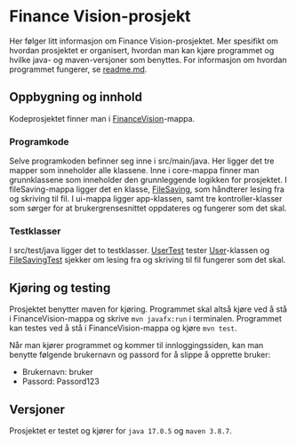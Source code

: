 # Finance Vision-prosjekt
Her følger litt informasjon om Finance Vision-prosjektet. Mer spesifikt om hvordan prosjektet er organisert, hvordan man kan kjøre programmet og hvilke java- og maven-versjoner som benyttes. For informasjon om hvordan programmet fungerer, se [readme.md](FinanceVision/readme.md).

## Oppbygning og innhold
Kodeprosjektet finner man i [FinanceVision](FinanceVision)-mappa.

### Programkode
Selve programkoden befinner seg inne i src/main/java. Her ligger det tre mapper som inneholder alle klassene. Inne i core-mappa finner man grunnklassene som inneholder den grunnleggende logikken for prosjektet. I fileSaving-mappa ligger det en klasse, [FileSaving](FinanceVision/src/main/java/fileSaving/FileSaving.java), som håndterer lesing fra og skriving til fil. I ui-mappa ligger app-klassen, samt tre kontroller-klasser som sørger for at brukergrensesnittet oppdateres og fungerer som det skal.

### Testklasser
I src/test/java ligger det to testklasser. [UserTest](FinanceVision/src/test/java/core/UserTest.java) tester [User](FinanceVision/src/main/java/core/User.java)-klassen og [FileSavingTest](FinanceVision/src/test/java/fileSaving/FileSavingTest.java) sjekker om lesing fra og skriving til fil fungerer som det skal.

## Kjøring og testing
Prosjektet benytter maven for kjøring. Programmet skal altså kjøre ved å stå i FinanceVision-mappa og skrive `mvn javafx:run` i terminalen. Programmet kan testes ved å stå i FinanceVision-mappa og kjøre `mvn test`.

Når man kjører programmet og kommer til innloggingssiden, kan man benytte følgende brukernavn og passord for å slippe å opprette bruker:
 - Brukernavn: bruker
 - Passord: Passord123

## Versjoner
Prosjektet er testet og kjører for `java 17.0.5` og `maven 3.8.7`.
